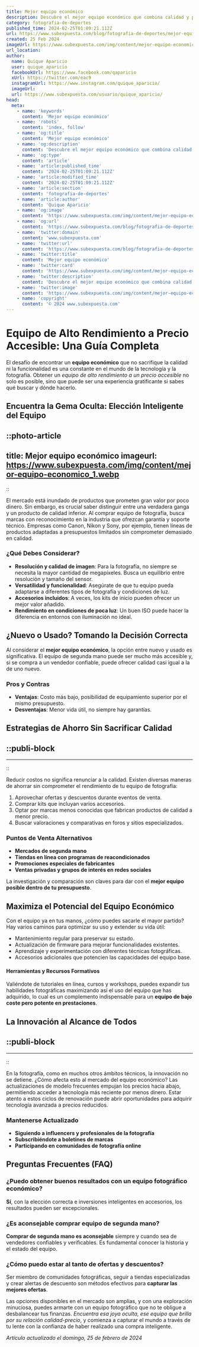 ```yaml
---
title: Mejor equipo económico
description: Descubre el mejor equipo económico que combina calidad y precio sin sacrificar rendimiento. Soluciones inteligentes para tu presupuesto.
category: fotografia-de-deportes
published_time: 2024-02-25T01:09:21.112Z
url: https://www.subexpuesta.com/blog/fotografia-de-deportes/mejor-equipo-economico
created: 25 Feb 2024
imageUrl: https://www.subexpuesta.com/img/content/mejor-equipo-economico_1.webp
url_location:
author:
  name: Quique Aparicio
  user: quique_aparicio
  facebookUrl: https://www.facebook.com/qaparicio
  xUrl: https://twitter.com/eac9
  instagramUrl: https://www.instagram.com/quique_aparicio/
  imageUrl: 
  url: https://www.subexpuesta.com/usuario/quique_aparicio/
head:
  meta:
    - name: 'keywords'
      content: 'Mejor equipo económico'
    - name: 'robots'
      content: 'index, follow'
    - name: 'og:title'
      content: 'Mejor equipo económico'
    - name: 'og:description'
      content: 'Descubre el mejor equipo económico que combina calidad y precio sin sacrificar rendimiento. Soluciones inteligentes para tu presupuesto.'
    - name: 'og:type'
      content: 'article'
    - name: 'article:published_time'
      content: '2024-02-25T01:09:21.112Z'
    - name: 'article:modified_time'
      content: '2024-02-25T01:09:21.112Z'
    - name: 'article:section'
      content: 'fotografia-de-deportes'
    - name: 'article:author'
      content: 'Quique Aparicio'
    - name: 'og:image'
      content: 'https://www.subexpuesta.com/img/content/mejor-equipo-economico_1.webp'
    - name: 'og:url'
      content: 'https://www.subexpuesta.com/blog/fotografia-de-deportes/mejor-equipo-economico'
    - name: 'twitter:domain'
      content: 'www.subexpuesta.com'
    - name: 'twitter:url'
      content: 'https://www.subexpuesta.com/blog/fotografia-de-deportes/mejor-equipo-economico'
    - name: 'twitter:title'
      content: 'Mejor equipo económico'
    - name: 'twitter:card'
      content: 'https://www.subexpuesta.com/img/content/mejor-equipo-economico_1.webp'
    - name: 'twitter:description'
      content: 'Descubre el mejor equipo económico que combina calidad y precio sin sacrificar rendimiento. Soluciones inteligentes para tu presupuesto.'
    - name: 'twitter:image'
      content: 'https://www.subexpuesta.com/img/content/mejor-equipo-economico_1.webp'
    - name: 'copyright'
      content: '© 2024 www.subexpuesta.com'
---
```

# Equipo de Alto Rendimiento a Precio Accesible: Una Guía Completa

El desafío de encontrar un **equipo económico** que no sacrifique la calidad ni la funcionalidad es una constante en el mundo de la tecnología y la fotografía. Obtener un *equipo de alto rendimiento a un precio accesible* no solo es posible, sino que puede ser una experiencia gratificante si sabes qué buscar y dónde hacerlo.

## Encuentra la Gema Oculta: Elección Inteligente del Equipo


::photo-article
---
title: Mejor equipo económico
imageurl: https://www.subexpuesta.com/img/content/mejor-equipo-economico_1.webp
---
::



El mercado está inundado de productos que prometen gran valor por poco dinero. Sin embargo, es crucial saber distinguir entre una verdadera ganga y un producto de calidad inferior. Al comprar equipo de fotografía, busca marcas con reconocimiento en la industria que ofrezcan garantía y soporte técnico. Empresas como Canon, Nikon y Sony, por ejemplo, tienen líneas de productos adaptadas a presupuestos limitados sin comprometer demasiado en calidad.

### ¿Qué Debes Considerar?

- **Resolución y calidad de imagen**: Para la fotografía, no siempre se necesita la mayor cantidad de megapíxeles. Busca un equilibrio entre resolución y tamaño del sensor.
- **Versatilidad y funcionalidad**: Asegúrate de que tu equipo pueda adaptarse a diferentes tipos de fotografía y condiciones de luz.
- **Accesorios incluidos**: A veces, los kits de inicio pueden ofrecer un mejor valor añadido.
- **Rendimiento en condiciones de poca luz**: Un buen ISO puede hacer la diferencia en entornos con iluminación no ideal.

## ¿Nuevo o Usado? Tomando la Decisión Correcta

Al considerar el **mejor equipo económico**, la opción entre nuevo y usado es significativa. El equipo de segunda mano puede ser mucho más accesible y, si se compra a un vendedor confiable, puede ofrecer calidad casi igual a la de uno nuevo.

### Pros y Contras

- **Ventajas**: Costo más bajo, posibilidad de equipamiento superior por el mismo presupuesto.
- **Desventajas**: Menor vida útil, no siempre hay garantías.

## Estrategias de Ahorro Sin Sacrificar Calidad


  ::publi-block
  ---
  ---
  ::
  
  

Reducir costos no significa renunciar a la calidad. Existen diversas maneras de ahorrar sin comprometer el rendimiento de tu equipo de fotografía:

1. Aprovechar ofertas y descuentos durante eventos de venta.
2. Comprar kits que incluyan varios accesorios.
3. Optar por marcas menos conocidas que fabrican productos de calidad a menor precio.
4. Buscar valoraciones y comparativas en foros y sitios especializados.

### Puntos de Venta Alternativos

- **Mercados de segunda mano**
- **Tiendas en línea con programas de reacondicionados**
- **Promociones especiales de fabricantes**
- **Ventas privadas y grupos de interés en redes sociales**

La investigación y comparación son claves para dar con el **mejor equipo posible dentro de tu presupuesto**.

## Maximiza el Potencial del Equipo Económico

Con el equipo ya en tus manos, ¿cómo puedes sacarle el mayor partido? Hay varios caminos para optimizar su uso y extender su vida útil:

- Mantenimiento regular para preservar su estado.
- Actualización de firmware para mejorar funcionalidades existentes.
- Aprendizaje y experimentación con diferentes técnicas fotográficas.
- Accesorios adicionales que potencien las capacidades del equipo base.

#### Herramientas y Recursos Formativos

Valiéndote de tutoriales en línea, cursos y workshops, puedes expandir tus habilidades fotográficas maximizando así el uso del equipo que has adquirido, lo cual es un complemento indispensable para un **equipo de bajo coste pero potente en prestaciones**.

## La Innovación al Alcance de Todos


  ::publi-block
  ---
  ---
  ::
  
  

En la fotografía, como en muchos otros ámbitos técnicos, la innovación no se detiene. ¿Cómo afecta esto al mercado del equipo económico? Las actualizaciones de modelo frecuentes empujan los precios hacia abajo, permitiendo acceder a tecnología más reciente por menos dinero. Estar atento a estos ciclos de renovación puede abrir oportunidades para adquirir tecnología avanzada a precios reducidos.

### Mantenerse Actualizado

- **Siguiendo a influencers y profesionales de la fotografía**
- **Subscribiéndote a boletines de marcas**
- **Participando en comunidades de fotografía online**

## Preguntas Frecuentes (FAQ)

### ¿Puedo obtener buenos resultados con un equipo fotográfico económico?
**Sí**, con la elección correcta e inversiones inteligentes en accesorios, los resultados pueden ser excepcionales.

### ¿Es aconsejable comprar equipo de segunda mano?
**Comprar de segunda mano es aconsejable** siempre y cuando sea de vendedores confiables y verificables. Es fundamental conocer la historia y el estado del equipo.

### ¿Cómo puedo estar al tanto de ofertas y descuentos?
Ser miembro de comunidades fotográficas, seguir a tiendas especializadas y crear alertas de descuento son métodos efectivos para **capturar las mejores ofertas**.

Las opciones disponibles en el mercado son amplias, y con una exploración minuciosa, puedes armarte con un equipo fotográfico que no te obligue a desbalancear tus finanzas. *Encuentra esa joya oculta, ese equipo que brilla por su relación calidad-precio*, y comienza a capturar el mundo a través de tu lente con la confianza de haber realizado una compra inteligente.

_Artículo actualizado el domingo, 25 de febrero de 2024_